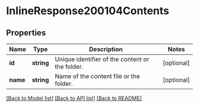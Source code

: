 # InlineResponse200104Contents

## Properties
Name | Type | Description | Notes
------------ | ------------- | ------------- | -------------
**id** | **string** | Unique identifier of the content or the folder. | [optional] 
**name** | **string** | Name of the content file or the folder. | [optional] 

[[Back to Model list]](../README.md#documentation-for-models) [[Back to API list]](../README.md#documentation-for-api-endpoints) [[Back to README]](../README.md)


